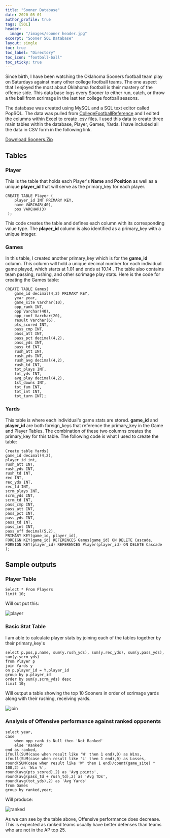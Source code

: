 ```yaml
---
title: "Sooner Database"
date: 2020-05-01
author_profile: true
tags: [SQL]
header:
  image: "/images/sooner header.jpg"
excerpt: "Sooner SQL Database"
layout: single
toc: true
toc_label: "Directory"
toc_icon: "football-ball"
toc_sticky: true
---
```


Since birth, I have been watching the Oklahoma Sooners football team play on Saturdays against many other college football teams. The one aspect that I enjoyed the most about Oklahoma football is their mastery of the offense side. This data base logs every Sooner to either run, catch, or throw a the ball from scrimage in the last ten college football seasons.

The database was created using MySQL and a SQL text editor called PopSQL. The data was pulled from [CollegeFootballReference](https://www.sports-reference.com/cfb/schools/oklahoma/) and I edited the columns within Excel to create .csv files. I used this data to create three main tables within the database, Player, Games, Yards. I have included all the data in CSV form in the following link.

[Download Sooners.Zip](https://isaiahcarp13.github.io/downloads/Sooners.zip)

## Tables

### Player

This is the table that holds each Player's **Name** and **Position** as well as a unique **player_id** that will serve as the primary_key for each player.

~~~~mysql
CREATE TABLE Player (
    player_id INT PRIMARY KEY,
    name VARCHAR(40),
    pos VARCHAR(3)
 );
~~~~

This code creates the table and defines each column with its corresponding value type. The **player_id** column is also identified as a primary_key with a unique integer.


### Games

In this table, I created another primary_key which is for the **game_id** column. This column will hold a unique decimal number for each individual game played, which starts at 1.01 and ends at 10.14 . The table also contains team passing, rushing, and other scrimage play stats. Here is the code for creating the Games table:

~~~~mysql
CREATE TABLE Games(
	game_id decimal(4,2) PRIMARY KEY,
	year year,
	game_site Varchar(10),
	opp_rank INT,
	opp Varchar(40),
	opp_conf Varchar(20),
	result Varchar(6),
	pts_scored INT,
	pass_cmp INT,
	pass_att INT,
	pass_pct decimal(4,2),
	pass_yds INT,
	pass_td INT,
	rush_att INT,
	rush_yds INT,
	rush_avg decimal(4,2),
	rush_td INT,
	tot_plays INT,
	tot_yds INT,
	avg_play decimal(4,2),
	1st_downs INT,
	tot_fum INT,
	tot_int INT,
	tot_turn INT);
~~~~

### Yards

This table is where each individual's game stats are stored. **game_id** and **player_id** are both foreign_keys that reference the primary_key in the Game and Player Tables. The combination of these two columns creates the primary_key for this table. The following code is what I used to create the table:

~~~~mysql
Create table Yards(
game_id decimal(4,2),
player_id int,
rush_att INT,
rush_yds INT,
rush_td INT,
rec INT,
rec_yds INT,
rec_td INT,
scrm_plays INT,
scrm_yds INT,
scrm_td INT,
pass_cmp INT,
pass_att INT,
pass_pct INT,
pass_yds INT,
pass_td INT,
pass_int INT,
pass_eff decimal(5,2),
PRIMARY KEY(game_id, player_id),
FOREIGN KEY(game_id) REFERENCES Games(game_id) ON DELETE Cascade,
FOREIGN KEY(player_id) REFERENCES Player(player_id) ON DELETE Cascade
);
~~~~

## Sample outputs

### Player Table
~~~~mysql
Select * From Players
limit 10;
~~~~

Will out put this:

<img src="{{ site.url }}{{ site.baseurl }}/images/sooner/player sample.png" alt="player"/>


### Basic Stat Table

I am able to calculate player stats by joining each of the tables together by their primary_key's

~~~~mysql
select p.pos,p.name, sum(y.rush_yds), sum(y.rec_yds), sum(y.pass_yds), sum(y.scrm_yds)
from Player p
join Yards y
on p.player_id = Y.player_id
group by p.player_id
order by sum(y.scrm_yds) desc
limit 10;
~~~~

Will output a table showing the top 10 Sooners in order of scrimage yards along with their rushing, receiving yards.


<img src="{{ site.url }}{{ site.baseurl }}/images/sooner/join table sample.png" alt="join"/>

### Analysis of Offensive performance against ranked opponents
~~~~mysql
select year,
case
    when opp_rank is Null then 'Not Ranked'
    else 'Ranked'
end as ranked,
ifnull(SUM(case when result like 'W' then 1 end),0) as Wins,
ifnull(SUM(case when result like 'L' then 1 end),0) as Losses,
round(SUM(case when result like 'W' then 1 end)/count(game_site) * 100,2) as 'Win %',
round(avg(pts_scored),2) as 'Avg points',
round(avg(pass_td + rush_td),2) as 'Avg TDs',
round(avg(tot_yds),2) as 'Avg Yards'
from Games
group by ranked,year;
~~~~
Will produce:

<img src="{{ site.url }}{{ site.baseurl }}/images/sooner/ranked.png" alt="ranked"/>

As we can see by the table above, Offensive performance does decrease. This is expected as ranked teams usually have better defenses than teams who are not in the AP top 25.
